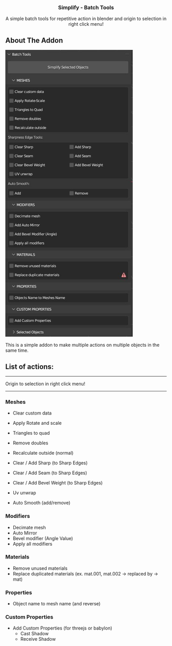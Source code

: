 <!-- PROJECT LOGO -->
<br />
<div align="center">
  <h3 align="center">Simplify - Batch Tools</h3>

  <p align="center">
    A simple batch tools for repetitive action in blender and origin to selection in right click menu!
  </p>
</div>

<!-- ABOUT THE PROJECT -->
## About The Addon

[![Product Name Screen Shot][product-screenshot]](images/capture_00.jpg)

This is a simple addon to make multiple actions on multiple objects in the same time.

## List of actions:
___
Origin to selection in right click menu!
___
### Meshes
- Clear custom data
- Apply Rotate and scale
- Triangles to quad
- Remove doubles
- Recalculate outside (normal)

- Clear / Add Sharp (to Sharp Edges)
- Clear / Add Seam (to Sharp Edges)
- Clear / Add Bevel Weight (to Sharp Edges)
- Uv unwrap

- Auto Smooth (add/remove)

### Modifiers
- Decimate mesh
- Auto Mirror
- Bevel modifier (Angle Value)
- Apply all modifiers

### Materials
- Remove unused materials
- Replace duplicated materials (ex. mat.001, mat.002 -> replaced by -> mat)

### Properties
- Object name to mesh name (and reverse)

### Custom Properties
- Add Custom Properties (for threejs or babylon)
    - Cast Shadow
    - Receive Shadow

[product-screenshot]: images/capture_00.jpg
